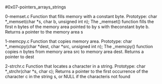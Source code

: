 #0x07-pointers_arrays_strings

0-memset.c
Function that fills memory with a constant byte.
Prototype: char *_memset(char *s, char b, unsigned int n);
The _memset() function fills the first n bytes of the memory area pointed to by s with theconstant byte b. Returns a pointer to the memory area s

1-memcpy.c
Function that copies memory area.
Prototype: char *_memcpy(char *dest, char *src, unsigned int n);
The _memcpy() function copies n bytes from memory area src to memory area dest. Returns a pointer to dest

2-strchr.c
Function that locates a character in a string.
Prototype: char *_strchr(char *s, char c);
Returns a pointer to the first occurrence of the character c in the string s, or NULL if the characteris not found
